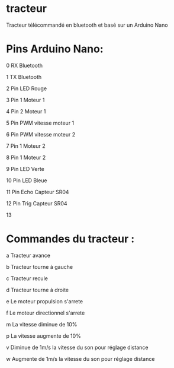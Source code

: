 # tracteur
Tracteur télécommandé en bluetooth et basé sur un Arduino Nano

# Pins Arduino Nano:

0	RX Bluetooth

1	TX Bluetooth

2	Pin LED Rouge

3	Pin 1 Moteur 1

4	Pin 2 Moteur 1

5	Pin PWM vitesse moteur 1

6	Pin PWM vitesse moteur 2

7	Pin 1 Moteur 2

8	Pin 1 Moteur 2

9	Pin LED Verte

10	Pin LED Bleue

11	Pin Echo Capteur SR04

12	Pin Trig Capteur SR04

13

# Commandes du tracteur :

a	Tracteur avance

b	Tracteur tourne à gauche

c	Tracteur recule

d	Tracteur tourne à droite

e	Le moteur propulsion s'arrete

f	Le moteur directionnel s'arrete

m	La vitesse diminue de 10%

p	La vitesse augmente de 10%

v	Diminue de 1m/s la vitesse du son pour réglage distance

w	Augmente de 1m/s la vitesse du son pour réglage distance
